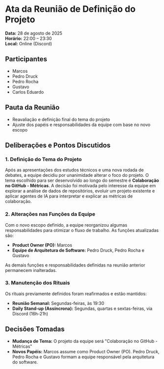 # Ata da Reunião de Definição do Projeto

**Data:** 28 de agosto de 2025  
**Horário:** 22:00 – 23:30  
**Local:** Online (Discord)

## Participantes
- Marcos
- Pedro Druck
- Pedro Rocha
- Gustavo
- Carlos Eduardo

## Pauta da Reunião
- Reavaliação e definição final do tema do projeto
- Ajuste dos papéis e responsabilidades da equipe com base no novo escopo

## Deliberações e Pontos Discutidos

### 1. Definição do Tema do Projeto
Após as apresentações dos estudos técnicos e uma nova rodada de debates, a equipe decidiu por unanimidade alterar o foco do projeto. O tema escolhido para ser desenvolvido ao longo do semestre é **Colaboração no GitHub - Métricas**. A decisão foi motivada pelo interesse da equipe em explorar a análise de dados de repositórios, evoluir um projeto existente e aplicar agentes de IA para interpretar e explicar as métricas de colaboração.

### 2. Alterações nas Funções da Equipe
Com o novo escopo definido, a equipe reorganizou algumas responsabilidades para otimizar o fluxo de trabalho. As funções atualizadas são:
- **Product Owner (PO):** Marcos
- **Equipe de Arquitetura de Software:** Pedro Druck, Pedro Rocha e Gustavo

As demais funções e responsabilidades definidas na reunião anterior permanecem inalteradas.

### 3. Manutenção dos Rituais
Os rituais previamente definidos foram reafirmados e estão mantidos:
- **Reunião Semanal:** Segundas-feiras, às 19:30
- **Daily Stand-up (Assíncrona):** Segundas, quartas e sextas-feiras, via Discord (16h-21h)

## Decisões Tomadas
- **Mudança de Tema:** O projeto da equipe será "Colaboração no GitHub - Métricas"
- **Novos Papéis:** Marcos assume como Product Owner (PO). Pedro Druck, Pedro Rocha e Gustavo formam a equipe responsável pela arquitetura do software.
